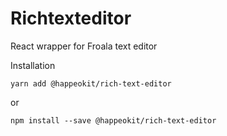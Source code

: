 # Richtexteditor

React wrapper for Froala text editor

Installation

    yarn add @happeokit/rich-text-editor

or 

    npm install --save @happeokit/rich-text-editor
